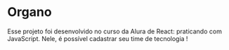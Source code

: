 # Organo

Esse projeto foi desenvolvido no curso da Alura de React: praticando com JavaScript.
Nele, é possível cadastrar seu time de tecnologia !
